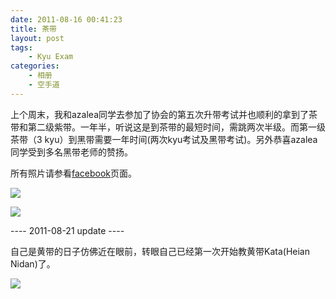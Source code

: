 ```yaml
---
date: 2011-08-16 00:41:23
title: 茶带
layout: post
tags:
    - Kyu Exam
categories:
    - 相册
    - 空手道
---
```

上个周末，我和azalea同学去参加了协会的第五次升带考试并也顺利的拿到了茶带和第二级紫带。一年半，听说这是到茶带的最短时间，需跳两次半级。而第一级茶带（3 kyu）到黑带需要一年时间(两次kyu考试及黑带考试)。另外恭喜azalea同学受到多名黑带老师的赞扬。

所有照片请参看<a href="http://www.facebook.com/taozhang">facebook</a>页面。

![](http://pic.ztpala.com/wp-content/uploads/2011/08/185356_10150278466723481_515163480_7668465_4222179_n.jpg?w=585&h=438)

![](http://pic.ztpala.com/wp-content/uploads/2011/08/tekkishodan.jpg?w=585&h=390)

---- 2011-08-21 update ----

自己是黄带的日子仿佛近在眼前，转眼自己已经第一次开始教黄带Kata(Heian Nidan)了。

![](https://lh3.googleusercontent.com/-_PxDPKRmCSE/Tw11pbAodQI/AAAAAAABiwE/sYeJ2imgD1c/s800/304077_10150348084366419_542546418_9651531_6240024_n.jpeg)
